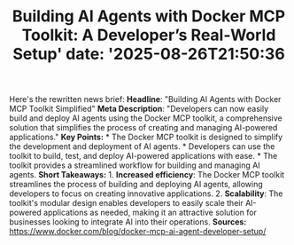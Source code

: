 ﻿---
title: "Building AI Agents with Docker MCP Toolkit: A Developer’s Real-World Setup'
date: '2025-08-26T21:50:36"
category: "Markets"
summary: ""
slug: "building ai agents with docker mcp toolkit a developers real"
source_urls:
  - "https://www.docker.com/blog/docker-mcp-ai-agent-developer-setup/"
seo:
  title: "Building AI Agents with Docker MCP Toolkit: A Developer’s Real-World Setup | Hash n Hedge'
  description: '"
  keywords: ["news", "markets", "brief"]
---
Here's the rewritten news brief:  **Headline**: "Building AI Agents with Docker MCP Toolkit Simplified"  **Meta Description**: "Developers can now easily build and deploy AI agents using the Docker MCP toolkit, a comprehensive solution that simplifies the process of creating and managing AI-powered applications."  **Key Points:**  * The Docker MCP toolkit is designed to simplify the development and deployment of AI agents. * Developers can use the toolkit to build, test, and deploy AI-powered applications with ease. * The toolkit provides a streamlined workflow for building and managing AI agents.  **Short Takeaways:**  1. **Increased efficiency**: The Docker MCP toolkit streamlines the process of building and deploying AI agents, allowing developers to focus on creating innovative applications. 2. **Scalability**: The toolkit's modular design enables developers to easily scale their AI-powered applications as needed, making it an attractive solution for businesses looking to integrate AI into their operations.  **Sources:** https://www.docker.com/blog/docker-mcp-ai-agent-developer-setup/ 
